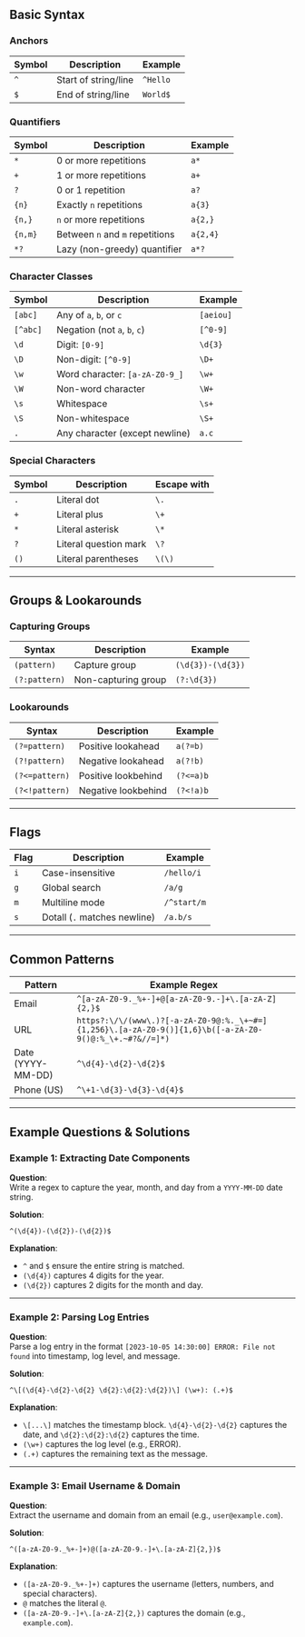 
## Basic Syntax

### Anchors
| Symbol | Description           | Example   |
|--------|-----------------------|-----------|
| `^`    | Start of string/line  | `^Hello`  |
| `$`    | End of string/line    | `World$`  |

### Quantifiers
| Symbol  | Description                     | Example  |
| ------- | ------------------------------- | -------- |
| `*`     | 0 or more repetitions           | `a*`     |
| `+`     | 1 or more repetitions           | `a+`     |
| `?`     | 0 or 1 repetition               | `a?`     |
| `{n}`   | Exactly `n` repetitions         | `a{3}`   |
| `{n,}`  | `n` or more repetitions         | `a{2,}`  |
| `{n,m}` | Between `n` and `m` repetitions | `a{2,4}` |
| `*?`    | Lazy (non-greedy) quantifier    | `a*?`    |

### Character Classes
| Symbol   | Description                    | Example   |
| -------- | ------------------------------ | --------- |
| `[abc]`  | Any of `a`, `b`, or `c`        | `[aeiou]` |
| `[^abc]` | Negation (not `a`, `b`, `c`)   | `[^0-9]`  |
| `\d`     | Digit: `[0-9]`                 | `\d{3}`   |
| `\D`     | Non-digit: `[^0-9]`            | `\D+`     |
| `\w`     | Word character: `[a-zA-Z0-9_]` | `\w+`     |
| `\W`     | Non-word character             | `\W+`     |
| `\s`     | Whitespace                     | `\s+`     |
| `\S`     | Non-whitespace                 | `\S+`     |
| `.`      | Any character (except newline) | `a.c`     |

### Special Characters
| Symbol | Description           | Escape with |
|--------|-----------------------|-------------|
| `.`    | Literal dot           | `\.`        |
| `+`    | Literal plus          | `\+`        |
| `*`    | Literal asterisk      | `\*`        |
| `?`    | Literal question mark | `\?`        |
| `()`   | Literal parentheses   | `\(\)`      |

---

## Groups & Lookarounds

### Capturing Groups
| Syntax      | Description                   | Example               |
|-------------|-------------------------------|-----------------------|
| `(pattern)` | Capture group                 | `(\d{3})-(\d{3})`    |
| `(?:pattern)`| Non-capturing group          | `(?:\d{3})`          |

### Lookarounds
| Syntax       | Description                   | Example               |
|--------------|-------------------------------|-----------------------|
| `(?=pattern)`| Positive lookahead            | `a(?=b)`              |
| `(?!pattern)`| Negative lookahead            | `a(?!b)`              |
| `(?<=pattern)`| Positive lookbehind           | `(?<=a)b`             |
| `(?<!pattern)`| Negative lookbehind           | `(?<!a)b`             |

---

## Flags
| Flag | Description                   | Example       |
|------|-------------------------------|---------------|
| `i`  | Case-insensitive              | `/hello/i`    |
| `g`  | Global search                 | `/a/g`        |
| `m`  | Multiline mode                | `/^start/m`   |
| `s`  | Dotall (`.` matches newline)  | `/a.b/s`      |

---

## Common Patterns

| Pattern      | Example Regex                          |
|--------------|----------------------------------------|
| Email        | `^[a-zA-Z0-9._%+-]+@[a-zA-Z0-9.-]+\.[a-zA-Z]{2,}$` |
| URL          | `https?:\/\/(www\.)?[-a-zA-Z0-9@:%._\+~#=]{1,256}\.[a-zA-Z0-9()]{1,6}\b([-a-zA-Z0-9()@:%_\+.~#?&//=]*)` |
| Date (YYYY-MM-DD) | `^\d{4}-\d{2}-\d{2}$`          |
| Phone (US)   | `^\+1-\d{3}-\d{3}-\d{4}$`             |

---

## Example Questions & Solutions

### Example 1: Extracting Date Components
**Question**:  
Write a regex to capture the year, month, and day from a `YYYY-MM-DD` date string.

**Solution**:  
```regex
^(\d{4})-(\d{2})-(\d{2})$
```

**Explanation**:  
- `^` and `$` ensure the entire string is matched.
- `(\d{4})` captures 4 digits for the year.
- `(\d{2})` captures 2 digits for the month and day.

---

### Example 2: Parsing Log Entries
**Question**:  
Parse a log entry in the format `[2023-10-05 14:30:00] ERROR: File not found` into timestamp, log level, and message.

**Solution**:  
```regex
^\[(\d{4}-\d{2}-\d{2} \d{2}:\d{2}:\d{2})\] (\w+): (.+)$
```

**Explanation**:  
- `\[...\]` matches the timestamp block. `\d{4}-\d{2}-\d{2}` captures the date, and `\d{2}:\d{2}:\d{2}` captures the time.
- `(\w+)` captures the log level (e.g., ERROR).
- `(.+)` captures the remaining text as the message.

---

### Example 3: Email Username & Domain
**Question**:  
Extract the username and domain from an email (e.g., `user@example.com`).

**Solution**:  
```regex
^([a-zA-Z0-9._%+-]+)@([a-zA-Z0-9.-]+\.[a-zA-Z]{2,})$
```

**Explanation**:  
- `([a-zA-Z0-9._%+-]+)` captures the username (letters, numbers, and special characters).
- `@` matches the literal `@`.
- `([a-zA-Z0-9.-]+\.[a-zA-Z]{2,})` captures the domain (e.g., `example.com`).